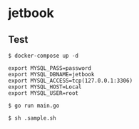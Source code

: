 # jetbook

## Test

`$ docker-compose up -d`

```
export MYSQL_PASS=password
export MYSQL_DBNAME=jetbook
export MYSQL_ACCESS=tcp(127.0.0.1:3306)
export MYSQL_HOST=Local
export MYSQL_USER=root
```

`$ go run main.go`

`$ sh .sample.sh`
